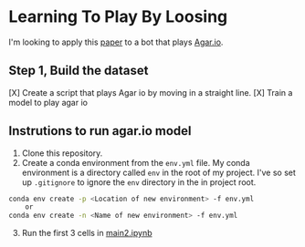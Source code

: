 # Learning To Play By Loosing

I'm looking to apply this [paper](https://arxiv.org/abs/1704.05588) to a bot that plays [Agar.io](agar.io).

## Step 1, Build the dataset

[X] Create a script that plays Agar io by moving in a straight line.
[X] Train a model to play agar io

## Instrutions to run agar.io model

1. Clone this repository.
2. Create a conda environment from the `env.yml` file. My conda environment is a directory called `env` in the root of my project. I've so set up `.gitignore` to ignore the `env` directory in the in project root.

```sh
conda env create -p <Location of new environment> -f env.yml
    or
conda env create -n <Name of new environment> -f env.yml
```

3. Run the first 3 cells in [main2.ipynb](main2.ipynb)
